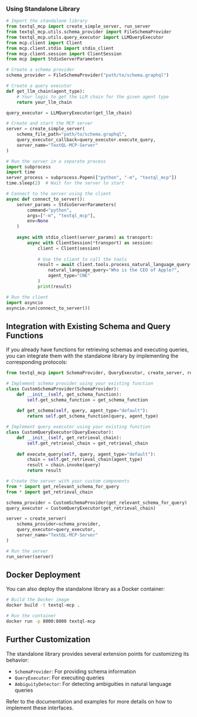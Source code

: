 ### Using Standalone Library

```python
# Import the standalone library
from textql_mcp import create_simple_server, run_server
from textql_mcp.utils.schema_provider import FileSchemaProvider
from textql_mcp.utils.query_executor import LLMQueryExecutor
from mcp.client import Client
from mcp.client.stdio import stdio_client
from mcp.client.session import ClientSession
from mcp import StdioServerParameters

# Create a schema provider
schema_provider = FileSchemaProvider("path/to/schema.graphql")

# Create a query executor
def get_llm_chain(agent_type):
    # Your logic to get the LLM chain for the given agent type
    return your_llm_chain

query_executor = LLMQueryExecutor(get_llm_chain)

# Create and start the MCP server
server = create_simple_server(
    schema_file_path="path/to/schema.graphql",
    query_executor_callback=query_executor.execute_query,
    server_name="TextQL-MCP-Server"
)

# Run the server in a separate process
import subprocess
import time
server_process = subprocess.Popen(["python", "-m", "textql_mcp"])
time.sleep(2)  # Wait for the server to start

# Connect to the server using the client
async def connect_to_server():
    server_params = StdioServerParameters(
        command="python",
        args=["-m", "textql_mcp"],
        env=None
    )
    
    async with stdio_client(server_params) as transport:
        async with ClientSession(*transport) as session:
            client = Client(session)
            
            # Use the client to call the tools
            result = await client.tools.process_natural_language_query(
                natural_language_query="Who is the CEO of Apple?",
                agent_type="CNE"
            )
            print(result)

# Run the client
import asyncio
asyncio.run(connect_to_server())
```

## Integration with Existing Schema and Query Functions

If you already have functions for retrieving schemas and executing queries, you can integrate them with the standalone library by implementing the corresponding protocols:

```python
from textql_mcp import SchemaProvider, QueryExecutor, create_server, run_server

# Implement schema provider using your existing function
class CustomSchemaProvider(SchemaProvider):
    def __init__(self, get_schema_function):
        self.get_schema_function = get_schema_function
    
    def get_schema(self, query, agent_type="default"):
        return self.get_schema_function(query, agent_type)

# Implement query executor using your existing function
class CustomQueryExecutor(QueryExecutor):
    def __init__(self, get_retrieval_chain):
        self.get_retrieval_chain = get_retrieval_chain
    
    def execute_query(self, query, agent_type="default"):
        chain = self.get_retrieval_chain(agent_type)
        result = chain.invoke(query)
        return result

# Create the server with your custom components
from * import get_relevant_schema_for_query
from * import get_retrieval_chain

schema_provider = CustomSchemaProvider(get_relevant_schema_for_query)
query_executor = CustomQueryExecutor(get_retrieval_chain)

server = create_server(
    schema_provider=schema_provider,
    query_executor=query_executor,
    server_name="TextQL-MCP-Server"
)

# Run the server
run_server(server)
```

## Docker Deployment

You can also deploy the standalone library as a Docker container:

```bash
# Build the Docker image
docker build -t textql-mcp .

# Run the container
docker run -p 8000:8000 textql-mcp
```

## Further Customization

The standalone library provides several extension points for customizing its behavior:

- `SchemaProvider`: For providing schema information
- `QueryExecutor`: For executing queries
- `AmbiguityDetector`: For detecting ambiguities in natural language queries

Refer to the documentation and examples for more details on how to implement these interfaces.
